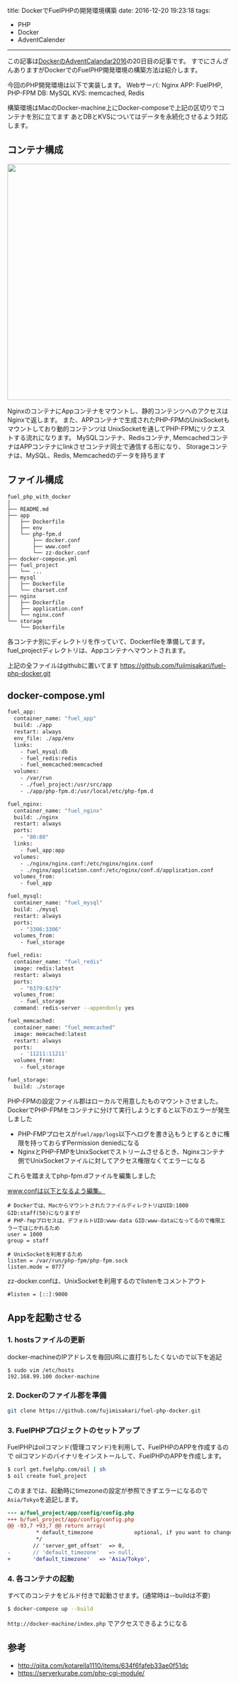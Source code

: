 title: DockerでFuelPHPの開発環境構築
date: 2016-12-20 19:23:18
tags:
- PHP
- Docker
- AdventCalender

---
この記事は[DockerのAdventCalandar2016](http://qiita.com/advent-calendar/2016/docker)の20日目の記事です。
すでにさんざんありますがDockerでのFuelPHP開発環境の構築方法は紹介します。

今回のPHP開発環境は以下で実装します。
Webサーバ: Nginx
APP: FuelPHP, PHP-FPM
DB: MySQL
KVS: memcached, Redis

構築環境はMacのDocker-machine上にDocker-composeで上記の区切りでコンテナを別に立てます
あとDBとKVSについてはデータを永続化させるよう対応します。


## コンテナ構成

<img src="/image/docker/php_development_with_docker.png" width="728" height="532" />

NginxのコンテナにAppコンテナをマウントし、静的コンテンツへのアクセスはNginxで返します。
また、APPコンテナで生成されたPHP-FPMのUnixSocketもマウントしており動的コンテンツは
UnixSocketを通してPHP-FPMにリクエストする流れになります。
MySQLコンテナ、Redisコンテナ, MemcachedコンテナはAPPコンテナにlinkさせコンテナ同士で通信する形になり、
Storageコンテナは、MySQL、Redis, Memcachedのデータを持ちます


## ファイル構成

```
fuel_php_with_docker
│
├── README.md
├── app
│   ├── Dockerfile
│   ├── env
│   └── php-fpm.d
│       ├── docker.conf
│       ├── www.conf
│       └── zz-docker.conf
├── docker-compose.yml
├── fuel_project
│   └── ...
├── mysql
│   ├── Dockerfile
│   └── charset.cnf
├── nginx
│   ├── Dockerfile
│   ├── application.conf
│   └── nginx.conf
└── storage
    └── Dockerfile
```

各コンテナ別にディレクトリを作っていて、Dockerfileを準備してます。
fuel_projectディレクトリは、Appコンテナへマウントされます。

上記の全ファイルはgithubに置いてます
https://github.com/fujimisakari/fuel-php-docker.git


## docker-compose.yml

``` sh
fuel_app:
  container_name: "fuel_app"
  build: ./app
  restart: always
  env_file: ./app/env
  links:
    - fuel_mysql:db
    - fuel_redis:redis
    - fuel_memcached:memcached
  volumes:
    - /var/run
    - ./fuel_project:/usr/src/app
    - ./app/php-fpm.d:/usr/local/etc/php-fpm.d

fuel_nginx:
  container_name: "fuel_nginx"
  build: ./nginx
  restart: always
  ports:
    - "80:80"
  links:
    - fuel_app:app
  volumes:
    - ./nginx/nginx.conf:/etc/nginx/nginx.conf
    - ./nginx/application.conf:/etc/nginx/conf.d/application.conf
  volumes_from:
    - fuel_app

fuel_mysql:
  container_name: "fuel_mysql"
  build: ./mysql
  restart: always
  ports:
    - "3306:3306"
  volumes_from:
    - fuel_storage

fuel_redis:
  container_name: "fuel_redis"
  image: redis:latest
  restart: always
  ports:
    - "6379:6379"
  volumes_from:
    - fuel_storage
  command: redis-server --appendonly yes

fuel_memcached:
  container_name: "fuel_memcached"
  image: memcached:latest
  restart: always
  ports:
    - '11211:11211'
  volumes_from:
    - fuel_storage

fuel_storage:
  build: ./storage
```

PHP-FPMの設定ファイル郡はローカルで用意したものマウントさせました。
DockerでPHP-FPMをコンテナに分けて実行しようとすると以下のエラーが発生しました

- PHP-FMPプロセスが`fuel/app/logs`以下へログを書き込もうとするときに権限を持っておらずPermission deniedになる
- NginxとPHP-FMPをUnixSocketでストリームさせるとき、Nginxコンテナ側でUnixSocketファイルに対してアクセス権限なくてエラーになる

これらを踏まえてphp-fpm.dファイルを編集しました

www.confは以下となるよう編集。
```
# Dockerでは、MacからマウントされたファイルディレクトリはUID:1000 GID:staff(50)になりますが
# PHP-fmpプロセスは、デフォルトUID:www-data GID:www-dataになってるので権限エラーではじかれるため
user = 1000
group = staff

# UnixSocketを利用するため
listen = /var/run/php-fpm/php-fpm.sock
listen.mode = 0777
```

zz-docker.confは、UnixSocketを利用するのでlistenをコメントアウト
```
#listen = [::]:9000
```


## Appを起動させる

### 1. hostsファイルの更新
docker-machineのIPアドレスを毎回URLに直打ちしたくないので以下を追記

```
$ sudo vim /etc/hosts
192.168.99.100 docker-machine
```

### 2. Dockerのファイル郡を準備

```sh
git clone https://github.com/fujimisakari/fuel-php-docker.git
```


### 3. FuelPHPプロジェクトのセットアップ

FuelPHPはoilコマンド(管理コマンド)を利用して、FuelPHPのAPPを作成するので
oilコマンドのバイナリをインストールして、FuelPHPのAPPを作成します。

```sh
$ curl get.fuelphp.com/oil | sh
$ oil create fuel_project
```

このままでは、起動時にtimezoneの設定が参照できずエラーになるので`Asia/Tokyo`を追記します。

```diff
--- a/fuel_project/app/config/config.php
+++ b/fuel_project/app/config/config.php
@@ -93,7 +93,7 @@ return array(
         * default_timezone             optional, if you want to change the server's default timezone
         */
        // 'server_gmt_offset'  => 0,
-       // 'default_timezone'   => null,
+       'default_timezone'   => 'Asia/Tokyo',
```

### 4. 各コンテナの起動

すべてのコンテナをビルド付きで起動させます。(通常時は--buildは不要)

```sh
$ docker-compose up --build
```

`http://docker-machine/index.php` でアクセスできるようになる


## 参考
- http://qiita.com/kotarella1110/items/634f6fafeb33ae0f51dc
- https://serverkurabe.com/php-cgi-module/
